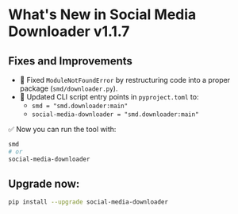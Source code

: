 # What's New in Social Media Downloader v1.1.7

## Fixes and Improvements
- 🔧 Fixed `ModuleNotFoundError` by restructuring code into a proper package (`smd/downloader.py`).
- 🔄 Updated CLI script entry points in `pyproject.toml` to:
  - `smd = "smd.downloader:main"`
  - `social-media-downloader = "smd.downloader:main"`

✅ Now you can run the tool with:
```bash
smd
# or
social-media-downloader
```

## Upgrade now:

```bash
pip install --upgrade social-media-downloader
```